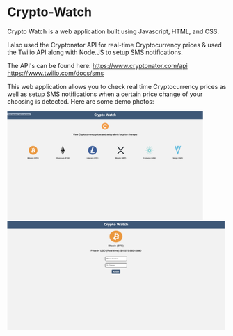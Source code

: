 # Crypto-Watch

Crypto Watch is a web application built using Javascript, HTML, and CSS.

I also used the Cryptonator API for real-time Cryptocurrency prices & used the Twilio API along with Node.JS to setup SMS notifications.

The API's can be found here: 
https://www.cryptonator.com/api
https://www.twilio.com/docs/sms

This web application allows you to check real time Cryptocurrency prices as well as setup SMS notifications when a certain price change of your choosing is detected. Here are some demo photos:

<img src="https://github.com/tnguyenswe/Crypto-Watch/blob/master/Demo%20Photos/Screen%20Shot%202020-11-29%20at%205.30.32%20PM.png" width="450" height="250"> 

<img src="https://github.com/tnguyenswe/Crypto-Watch/blob/master/Demo%20Photos/Screen%20Shot%202020-11-29%20at%205.30.50%20PM.png" width="500" height="250">



